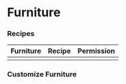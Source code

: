 # Furniture

### Recipes

| Furniture | Recipe | Permission |
|-----------|--------|------------|
|           |        |            |
### Customize Furniture